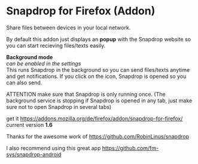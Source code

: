 # Snapdrop for Firefox (Addon)
Share files between devices in your local network.

By default this addon just displays an <b>popup</b> with the Snapdrop website so you can start recieving files/texts easily.

<b>Background mode</b>
<br>
<i>can be enabled in the settings</i>
<br>
This runs Snapdrop in the background so you can send files/texts anytime and get notifications. If you click on the icon, Snapdrop is opened so you can also send.

ATTENTION
make sure that Snapdrop is only running once.
(The background service is stopping if Snapdrop is opened in any tab, just make sure not to open Snapdrop in several tabs)

get it https://addons.mozilla.org/de/firefox/addon/snapdrop-for-firefox/
<br>current version <b>1.6</b>

Thanks for the awesome work of https://github.com/RobinLinus/snapdrop

I also recommend using this great app https://github.com/fm-sys/snapdrop-android
